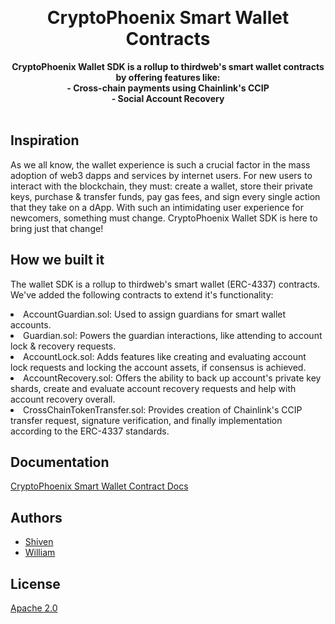 <p align="center">
<br />
<h1 align="center">CryptoPhoenix Smart Wallet Contracts</h1>
<p align="center"><strong>CryptoPhoenix Wallet SDK is a rollup to thirdweb's smart wallet contracts by offering features like: <br />
- Cross-chain payments using Chainlink's CCIP <br />
- Social Account Recovery</strong><br />
<br />

## Inspiration
As we all know, the wallet experience is such a crucial factor in the mass adoption of web3 dapps and services by internet users. For new users to interact with the blockchain, they must: create a wallet, store their private keys, purchase & transfer funds, pay gas fees, and sign every single action that they take on a dApp. With such an intimidating user experience for newcomers, something must change. CryptoPhoenix Wallet SDK is here to bring just that change!

## How we built it
The wallet SDK is a rollup to thirdweb's smart wallet (ERC-4337) contracts. We've added the following contracts to extend it's functionality:
<li> AccountGuardian.sol: Used to assign guardians for smart wallet accounts. </li>
<li> Guardian.sol: Powers the guardian interactions, like attending to account lock & recovery requests. </li>
<li> AccountLock.sol: Adds features like creating and evaluating account lock requests and locking the account assets, if consensus is achieved. </li>
<li> AccountRecovery.sol: Offers the ability to back up account's private key shards, create and evaluate account recovery requests and help with account recovery overall. </li>
<li> CrossChainTokenTransfer.sol: Provides creation of Chainlink's CCIP transfer request, signature verification, and finally implementation according to the ERC-4337 standards. </li>

## Documentation 

[CryptoPhoenix Smart Wallet Contract Docs](https://chukwunonsos-personal-organizati.gitbook.io/cryptophoenix/)

## Authors

- [Shiven](https://github.com/alfheimrShiven)
- [William](https://github.com/techyNonso)

## License

[Apache 2.0](https://www.apache.org/licenses/LICENSE-2.0.txt)
